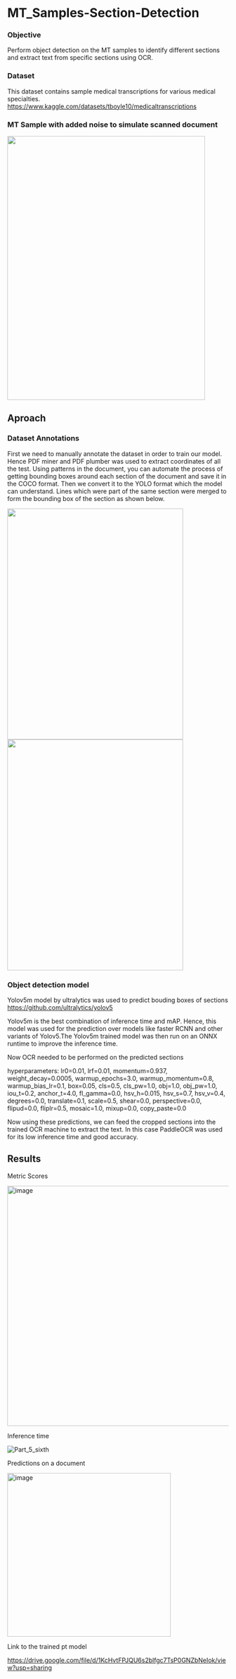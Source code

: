 # MT_Samples-Section-Detection

### Objective 

Perform object detection on the MT samples to identify different sections and extract text from specific sections using OCR.

### Dataset

This dataset contains sample medical transcriptions for various medical specialties.
https://www.kaggle.com/datasets/tboyle10/medicaltranscriptions

### MT Sample with added noise to simulate scanned document
<img src="https://user-images.githubusercontent.com/85446106/197342932-0c10485d-0b80-4af0-9eea-6eaa239ea453.PNG" width="450" height="600">

## Aproach

### Dataset Annotations

First we need to manually annotate the dataset in order to train our model. Hence PDF miner and PDF plumber was used to extract coordinates of all the test. Using patterns in the document, you can automate the process of getting bounding boxes around each section of the document and save it in the COCO format. Then we convert it to the YOLO format which the model can understand. Lines which were part of the same section were merged to form the bounding box of the section as shown below.

<img src="https://user-images.githubusercontent.com/85446106/197360641-b16e6998-02d0-4a56-8424-6e3a278ea7f7.PNG" width="400" height="525"> <img src="https://user-images.githubusercontent.com/85446106/197360953-20f618dc-477f-4b30-aa09-3cd46addcd11.PNG" width="400" height="525">

### Object detection model

Yolov5m model by ultralytics was used to predict bouding boxes of sections
https://github.com/ultralytics/yolov5

Yolov5m is the best combination of inference time and mAP. Hence, this model was used for the prediction over models like faster RCNN and other variants of Yolov5.The Yolov5m trained model was then run on an ONNX runtime to improve the inference time.

Now OCR needed to be performed on the predicted sections 

hyperparameters: lr0=0.01, lrf=0.01, momentum=0.937, weight_decay=0.0005, warmup_epochs=3.0, warmup_momentum=0.8, warmup_bias_lr=0.1, box=0.05, cls=0.5, cls_pw=1.0, obj=1.0, obj_pw=1.0, iou_t=0.2, anchor_t=4.0, fl_gamma=0.0, hsv_h=0.015, hsv_s=0.7, hsv_v=0.4, degrees=0.0, translate=0.1, scale=0.5, shear=0.0, perspective=0.0, flipud=0.0, fliplr=0.5, mosaic=1.0, mixup=0.0, copy_paste=0.0

Now using these predictions, we can feed the cropped sections into the trained OCR machine to extract the text. In this case PaddleOCR was used for its low inference time and good accuracy.

## Results

Metric Scores

<img width="546" alt="image" src="https://user-images.githubusercontent.com/85446106/197379558-0b8af5ff-bb8a-460b-a095-01023d416391.png">

Inference time

![Part_5_sixth](https://user-images.githubusercontent.com/85446106/197379625-ffa24f29-56ea-48bf-853c-8a6c54352ba7.PNG)

Predictions on a document

<img width="372" alt="image" src="https://user-images.githubusercontent.com/85446106/197379775-bb828e39-9c51-4313-8d58-1eb3a305f8ba.png">

Link to the trained pt model

https://drive.google.com/file/d/1KcHvtFPJQU6s2blfgc7TsP0GNZbNeIok/view?usp=sharing




